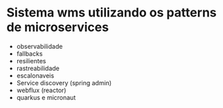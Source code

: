 # Sistema wms utilizando os patterns de microservices
- observabilidade
- fallbacks
- resilientes
- rastreabilidade
- escalonaveis
- Service discovery (spring admin)
- webflux (reactor)
- quarkus e micronaut
